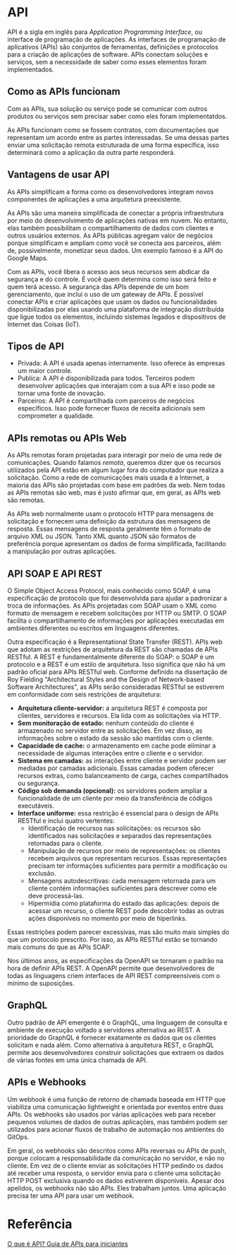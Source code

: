 # API
API é a sigla em inglês para *Application Programming Interface*, ou interface de programação de aplicações. As interfaces de programação de aplicativos (APIs) são conjuntos de ferramentas, definições e protocolos para a criação de aplicações de software. APIs conectam soluções e serviços, sem a necessidade de saber como esses elementos foram implementados.

## Como as APIs funcionam
Com as APIs, sua solução ou serviço pode se comunicar com outros produtos ou serviços sem precisar saber como eles foram implementatdos.

As APIs funcionam como se fossem contratos, com documentações que representam um acordo entre as partes interessadas. Se uma dessas partes enviar uma solicitação remota estruturada de uma forma específica, isso determinará como a aplicação da outra parte responderá.

## Vantagens de usar API
As APIs simplificam a forma como os desenvolvedores integram novos componentes de aplicações a uma arquitetura preexistente.

As APIs são uma maneira simplificada de conectar a própria infraestrutura por meio do desenvolvimento de aplicações nativas em nuvem. No entanto, elas também possibilitam o compartilhamento de dados com clientes e outros usuários externos. As APIs públicas agregam valor de negócios porque simplificam e ampliam como você se conecta aos parceiros, além de, possivelmente, monetizar seus dados. Um exemplo famoso é a API do Google Maps.

Com as APIs, você libera o acesso aos seus recursos sem abdicar da segurança e do controle. É você quem determina como isso será feito e quem terá acesso. A segurança das APIs depende de um bom gerenciamento, que inclui o uso de um gateway de APIs. É possível conectar APIs e criar aplicações que usam os dados ou funcionalidades disponibilizadas por elas usando uma plataforma de integração distribuída que ligue todos os elementos, incluindo sistemas legados e dispositivos de Internet das Coisas (IoT).

## Tipos de API
- Privada: A API é usada apenas internamente. Isso oferece às empresas um maior controle.
- Publica: A API é disponibilizada para todos. Terceiros podem desenvolver aplicações que interajam com a sua API e isso pode se tornar uma fonte de inovação.
- Parceiros: A API é compartilhada com parceiros de negócios específicos. Isso pode fornecer fluxos de receita adicionais sem comprometer a qualidade.

## APIs remotas ou APIs Web
As APIs remotas foram projetadas para interagir por meio de uma rede de comunicações. Quando falamos *remota*, queremos dizer que os recursos utilizados pela API estão em algum lugar fora do computador que realiza a solicitação. Como a rede de comunicações mais usada é a Internet, a maioria das APIs são projetadas com base em padrões da web. Nem todas as APIs remotas são web, mas é justo afirmar que, em geral, as APIs web são remotas.

As APIs web normalmente usam o protocolo HTTP para mensagens de solicitação e fornecem uma definição da estrutura das mensagens de resposta. Essas mensagens de resposta geralmente têm o formato de arquivo XML ou JSON. Tanto XML quanto JSON são formatos de preferência porque apresentam os dados de forma simplificada, facilitando a manipulação por outras aplicações.

## API SOAP E API REST
O Simple Object Access Protocol, mais conhecido como SOAP, é uma especificação de protocolo que foi desenvolvida para ajudar a padronizar a troca de informações. As APIs projetadas com SOAP usam o XML como formato de mensagem e recebem solicitações por HTTP ou SMTP. O SOAP facilita o compartilhamento de informações por aplicações executadas em ambientes diferentes ou escritos em linguagens diferentes.

Outra especificação é a Representational State Transfer (REST). APIs web que adotam as restrições de arquitetura da REST são chamadas de APIs RESTful. A REST é fundamentalmente diferente do SOAP: o SOAP é um protocolo e a REST é um estilo de arquitetura. Isso significa que não há um padrão oficial para APIs RESTful web. Conforme definido na dissertação de Roy Fielding "Architectural Styles and the Design of Network-based Software Architectures", as APIs serão consideradas RESTful se estiverem em conformidade com seis restrições de arquitetura:
- **Arquitetura cliente-servidor:** a arquitetura REST é composta por clientes, servidores e recursos. Ela lida com as solicitações via HTTP.
- **Sem monitoração de estado:** nenhum conteúdo do cliente é armazenado no servidor entre as solicitações. Em vez disso, as informações sobre o estado da sessão são mantidas com o cliente.
- **Capacidade de cache:** o armazenamento em cache pode eliminar a necessidade de algumas interações entre o cliente e o servidor.
- **Sistema em camadas:** as interações entre cliente e servidor podem ser mediadas por camadas adicionais. Essas camadas podem oferecer recursos extras, como balanceamento de carga, caches compartilhados ou segurança.
- **Código sob demanda (opcional):** os servidores podem ampliar a funcionalidade de um cliente por meio da transferência de códigos executáveis.
- **Interface uniforme:** essa restrição é essencial para o design de APIs RESTful e inclui quatro vertentes:
    - Identificação de recursos nas solicitações: os recursos são identificados nas solicitações e separados das representações retornadas para o cliente.
    - Manipulação de recursos por meio de representações: os clientes recebem arquivos que representam recursos. Essas representações precisam ter informações suficientes para permitir a modificação ou exclusão.
    - Mensagens autodescritivas: cada mensagem retornada para um cliente contém informações suficientes para descrever como ele deve processá-las.
    - Hipermídia como plataforma do estado das aplicações: depois de acessar um recurso, o cliente REST pode descobrir todas as outras ações disponíveis no momento por meio de hiperlinks.

Essas restrições podem parecer excessivas, mas são muito mais simples do que um protocolo prescrito. Por isso, as APIs RESTful estão se tornando mais comuns do que as APIs SOAP.

Nos últimos anos, as especificações da OpenAPI se tornaram o padrão na hora de definir APIs REST. A OpenAPI permite que desenvolvedores de todas as linguagens criem interfaces de API REST compreensíveis com o mínimo de suposições.

## GraphQL
Outro padrão de API emergente é o GraphQL, uma linguagem de consulta e ambiente de execução voltado a servidores alternativa ao REST. A prioridade do GraphQL é fornecer exatamente os dados que os clientes solicitam e nada além. Como alternativa à arquitetura REST, o GraphQL permite aos desenvolvedores construir solicitações que extraem os dados de várias fontes em uma única chamada de API.

## APIs e Webhooks
Um webhook é uma função de retorno de chamada baseada em HTTP que viabiliza uma comunicação lightweight e orientada por eventos entre duas APIs. Os webhooks são usados por várias aplicações web para receber pequenos volumes de dados de outras aplicações, mas também podem ser utilizados para acionar fluxos de trabalho de automação nos ambientes do GitOps.

Em geral, os webhooks são descritos como APIs reversas ou APIs de push, porque colocam a responsabilidade da comunicação no servidor, e não no cliente. Em vez de o cliente enviar as solicitações HTTP pedindo os dados até receber uma resposta, o servidor envia para o cliente uma solicitação HTTP POST exclusiva quando os dados estiverem disponíveis. Apesar dos apelidos, os webhooks não são APIs. Eles trabalham juntos. Uma aplicação precisa ter uma API para usar um webhook. 

# Referência
[O que é API? Guia de APIs para iniciantes](https://www.redhat.com/pt-br/topics/api/what-are-application-programming-interfaces)
